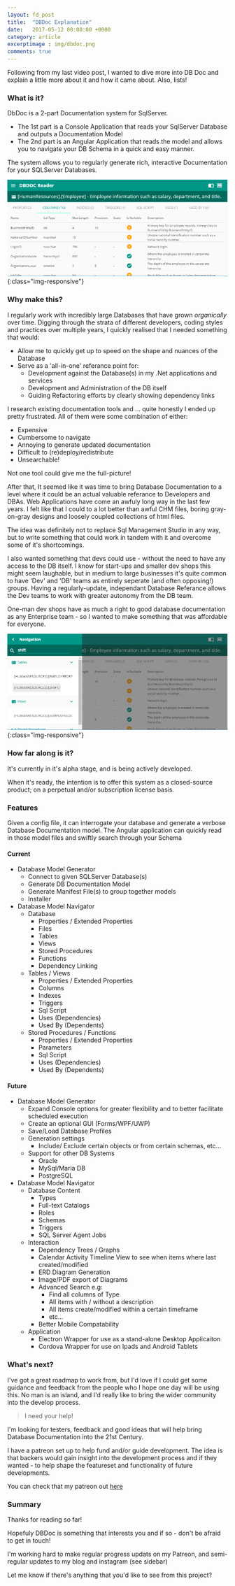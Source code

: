 ```yaml
---
layout: fd_post
title:  "DBDoc Explanation"
date:   2017-05-12 00:00:00 +0000
category: article
excerptimage : img/dbdoc.png
comments: true
---
```


Following from my last video post, I wanted to dive more into DB Doc and explain a little more about it and how it came about. Also, lists!

### What is it?
DbDoc is a 2-part Documentation system for SqlServer.

* The 1st part is a Console Application that reads your SqlServer Database and outputs a Documentation Model
* The 2nd part is an Angular Application that reads the model and allows you to navigate your DB Schema in a quick and easy manner.

The system allows you to regularly generate rich, interactive Documentation for your SQLServer Databases.

![DbDocTableExample](/img/dbdoc1.png){:class="img-responsive"}

### Why make this?

I regularly work with incredibly large Databases that have grown *organically* over time.
Digging through the strata of different developers, coding styles and practices over multiple years, I quickly realised that I needed something that would:

* Allow me to quickly get up to speed on the shape and nuances of the Database
* Serve as a 'all-in-one' referance point for:
    * Development against the Database(s) in my .Net applications and services
    * Development and Administration of the DB itself
    * Guiding Refactoring efforts by clearly showing dependency links

I research existing documentation tools and ... quite honestly I ended up pretty frustrated.
All of them were some combination of either:

* Expensive
* Cumbersome to navigate
* Annoying to generate updated documentation
* Difficult to (re)deploy/redistribute
* Unsearchable!

Not one tool could give me the full-picture!

After that, It seemed like it was time to bring Database Documentation to a level where it could be an actual valuable referance to Developers and DBAs.
Web Applications have come an awfuly long way in the last few years. 
I felt like that I could to a lot better than awful CHM files, boring gray-on-gray designs and loosely coupled collections of html files.  

The idea was definitely not to replace Sql Management Studio in any way, but to write something that could work in tandem with it and overcome some of it's shortcomings.

I also wanted something that devs could use - without the need to have any access to the DB itself. 
I know for start-ups and smaller dev shops this might seem laughable, but in medium to large businesses it's quite common to have 'Dev' and 'DB' teams as entirely seperate (and often opposing!) groups.
Having a regularly-update, independant Database Referance allows the Dev teams to work with greater autonomy from the DB team.

One-man dev shops have as much a right to good database documentation as any Enterprise team - so I wanted to make something that was affordable for everyone.

![DbDocSearchExample](/img/dbdoc2.png){:class="img-responsive"}

### How far along is it?

It's currently in it's alpha stage, and is being actively developed.

When it's ready, the intention is to offer this system as a closed-source product; on a perpetual and/or subscription license basis.

### Features

Given a config file, it can interrogate your database and generate a verbose Database Documentation model.
The Angular application can quickly read in those model files and swiftly search through your Schema

#### Current

* Database Model Generator
    * Connect to given SQLServer Database(s)
    * Generate DB Documentation Model
    * Generate Manifest File(s) to group together models
    * Installer
* Database Model Navigator
    * Database
        * Properties / Extended Properties
        * Files
        * Tables
        * Views
        * Stored Procedures
        * Functions
        * Dependency Linking
    * Tables / Views
        * Properties / Extended Properties
        * Columns
        * Indexes
        * Triggers
        * Sql Script
        * Uses (Dependencies)
        * Used By (Dependents)
    * Stored Procedures / Functions
        * Properties / Extended Properties
        * Parameters
        * Sql Script
        * Uses (Dependencies)
        * Used By (Dependents) 

#### Future

* Database Model Generator
    * Expand Console options for greater flexibility and to better facilitate scheduled execution
    * Create an optional GUI (Forms/WPF/UWP)
    * Save/Load Database Profiles
    * Generation settings
        * Include/ Exclude certain objects or from certain schemas, etc...
    * Support for other DB Systems
        * Oracle
        * MySql/Maria DB
        * PostgreSQL
* Database Model Navigator
    * Database Content
        * Types
        * Full-text Catalogs
        * Roles
        * Schemas
        * Triggers
        * SQL Server Agent Jobs
    * Interaction
        * Dependency Trees / Graphs
        * Calendar Activity Timeline View to see when items where last created/modified
        * ERD Diagram Generation
        * Image/PDF export of Diagrams
        * Advanced Search e.g:
            * Find all columns of Type
            * All items with / without a description
            * All items create/modified within a certain timeframe
            * etc...
        * Better Mobile Compatability
    * Application
        * Electron Wrapper for use as a stand-alone Desktop Applicaiton
        * Cordova Wrapper for use on Ipads and Android Tablets

        
### What's next?


I've got a great roadmap to work from, but I'd love if I could get some guidance and feedback from the people who I hope one day will be using this.
No man is an island, and I'd really like to bring the wider community into the develop process.

> I need your help!

I'm looking for testers, feedback and good ideas that will help bring Database Documentation into the 21st Century.

I have a patreon set up to help fund and/or guide development.
The idea is that backers would gain insight into the development process and if they wanted - to help shape the featureset and functionality of future developments.

You can check that my patreon out [here][patreon]

### Summary

Thanks for reading so far!

Hopefuly DBDoc is something that interests you and if so - don't be afraid to get in touch!

I'm working hard to make regular progress updats on my Patreon, and semi-regular updates to my blog and instagram (see sidebar)

Let me know if there's anything that you'd like to see from this project?

[patreon]: https://www.patreon.com/fiddlydigital
[buildv010]: https://dbdoc-v0-1-0-philipgannon.c9users.io
